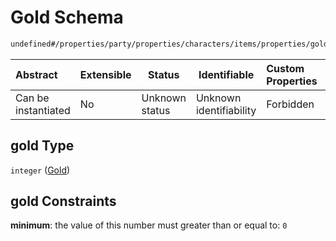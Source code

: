# Gold Schema

```txt
undefined#/properties/party/properties/characters/items/properties/gold
```




| Abstract            | Extensible | Status         | Identifiable            | Custom Properties | Additional Properties | Access Restrictions | Defined In                                                                       |
| :------------------ | ---------- | -------------- | ----------------------- | :---------------- | --------------------- | ------------------- | -------------------------------------------------------------------------------- |
| Can be instantiated | No         | Unknown status | Unknown identifiability | Forbidden         | Allowed               | none                | [gloomhaven.schema.json\*](../out/gloomhaven.schema.json "open original schema") |

## gold Type

`integer` ([Gold](gloomhaven-properties-party-properties-characters-character-properties-gold.md))

## gold Constraints

**minimum**: the value of this number must greater than or equal to: `0`
